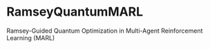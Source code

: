 # RamseyQuantumMARL
Ramsey-Guided Quantum Optimization in Multi-Agent Reinforcement Learning (MARL)
